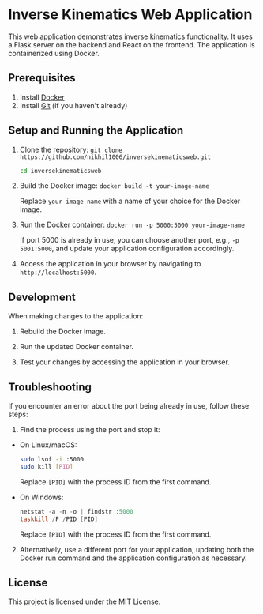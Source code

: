 # Inverse Kinematics Web Application

This web application demonstrates inverse kinematics functionality. It uses a Flask server on the backend and React on the frontend. The application is containerized using Docker.

## Prerequisites

1. Install [Docker](https://www.docker.com/get-started)
2. Install [Git](https://git-scm.com/book/en/v2/Getting-Started-Installing-Git) (if you haven't already)

## Setup and Running the Application

1. Clone the repository: `git clone https://github.com/nikhil1006/inversekinematicsweb.git`

    ```bash
    cd inversekinematicsweb
    ```
2. Build the Docker image: `docker build -t your-image-name`

    Replace `your-image-name` with a name of your choice for the Docker image.

3. Run the Docker container: `docker run -p 5000:5000 your-image-name`

    If port 5000 is already in use, you can choose another port, e.g., `-p 5001:5000`, and update your application configuration accordingly.

4. Access the application in your browser by navigating to `http://localhost:5000`.

## Development

When making changes to the application:

1. Rebuild the Docker image.

2. Run the updated Docker container.

3. Test your changes by accessing the application in your browser.

## Troubleshooting

If you encounter an error about the port being already in use, follow these steps:

1. Find the process using the port and stop it:

- On Linux/macOS:

  ```bash
  sudo lsof -i :5000
  sudo kill [PID]
  ```

  Replace `[PID]` with the process ID from the first command.

- On Windows:

  ```powershell
  netstat -a -n -o | findstr :5000
  taskkill /F /PID [PID]
  ```

  Replace `[PID]` with the process ID from the first command.

2. Alternatively, use a different port for your application, updating both the Docker run command and the application configuration as necessary.

## License

This project is licensed under the MIT License.










